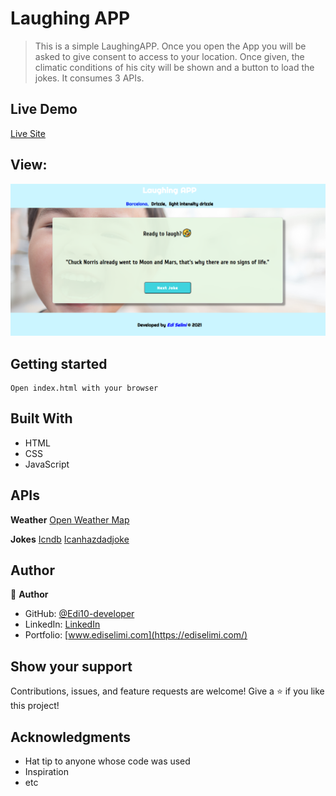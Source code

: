 # Laughing APP

> This is a simple LaughingAPP.
Once you open the App you will be asked to give consent to access to your location.
Once given, the climatic conditions of his city will be shown and a button to load the jokes.
It consumes 3 APIs.


## Live Demo

[Live Site](https://laughingapp.netlify.app/)


## View:

![Image](./img/example.png)


## Getting started

```
Open index.html with your browser
```


## Built With

- HTML
- CSS
- JavaScript


## APIs

**Weather**
[Open Weather Map](https://openweathermap.org/)

**Jokes**
[Icndb](http://www.icndb.com/)
[Icanhazdadjoke](https://icanhazdadjoke.com/)


## Author

👤 **Author**
- GitHub: [@Edi10-developer](https://github.com/Edi10-developer)
- LinkedIn: [LinkedIn](https://www.linkedin.com/in/edi-selimi-856671173/?locale=en_US)
- Portfolio: [www.ediselimi.com](https://ediselimi.com/)


## Show your support

Contributions, issues, and feature requests are welcome!
Give a ⭐️ if you like this project!

## Acknowledgments

- Hat tip to anyone whose code was used
- Inspiration
- etc

